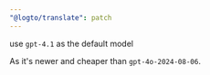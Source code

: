 ```yaml
---
"@logto/translate": patch
---
```


use `gpt-4.1` as the default model

As it's newer and cheaper than `gpt-4o-2024-08-06`.
